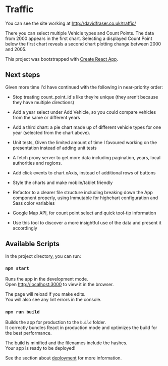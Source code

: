 # Traffic

You can see the site working at <http://davidfraser.co.uk/traffic/>

There you can select multiple Vehicle types and Count Points. The data from 2000 appears in the first chart. Selecting a displayed Count Point below the first chart reveals a second chart plotting change between 2000 and 2005.

This project was bootstrapped with [Create React App](https://github.com/facebook/create-react-app).

## Next steps

Given more time I'd have continued with the following in near-priority order:

* Stop treating count_point_id's like they’re unique (they aren’t because they have multiple directions)

* Add a year select under Add Vehicle, so you could compare vehicles from the same or different years 

* Add a third chart: a pie chart made up of different vehicle types for one year (selected from the chart above).
* Unit tests, Given the limited amount of time I favoured working on the presentation instead of adding unit tests
* A fetch proxy server to get more data including pagination, years, local authorities and regions. 

* Add click events to chart xAxis, instead of additional rows of buttons 

* Style the charts and make mobile/tablet friendly 

* Refactor to a clearer file structure including breaking down the App component properly, using Immutable for highchart configuration and Sass color variables 

* Google Map API, for count point select and quick tool-tip information

* Use this tool to discover a more insightful use of the data and present it accordingly



## Available Scripts

In the project directory, you can run:

### `npm start`

Runs the app in the development mode.<br>
Open [http://localhost:3000](http://localhost:3000) to view it in the browser.

The page will reload if you make edits.<br>
You will also see any lint errors in the console.

### `npm run build`

Builds the app for production to the `build` folder.<br>
It correctly bundles React in production mode and optimizes the build for the best performance.

The build is minified and the filenames include the hashes.<br>
Your app is ready to be deployed!

See the section about [deployment](https://facebook.github.io/create-react-app/docs/deployment) for more information.


